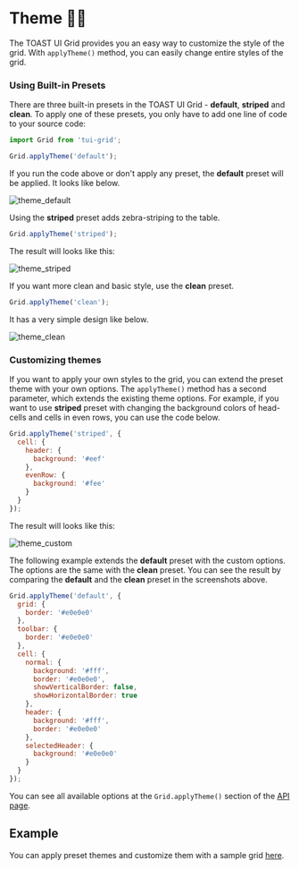 # Theme 👨‍🎨

The TOAST UI Grid provides you an easy way to customize the style of the grid. With `applyTheme()` method, you can easily change entire styles of the grid. 

### Using Built-in Presets

There are three built-in presets in the TOAST UI Grid - **default**, **striped** and **clean**. To apply one of these presets, you only have to add one line of code to your source code:

```js
import Grid from 'tui-grid';

Grid.applyTheme('default');
```

If you run the code above or don't apply any preset, the **default** preset will be applied. It looks like below.

![theme_default](https://user-images.githubusercontent.com/35371660/59335524-b3c10580-8d37-11e9-9ad6-a74e1f30896e.png)

Using the **striped** preset adds zebra-striping to the table.

```js
Grid.applyTheme('striped');
```

The result will looks like this:

![theme_striped](https://user-images.githubusercontent.com/35371660/59335525-b3c10580-8d37-11e9-8d0a-4fc67c58cb6b.png)

If you want more clean and basic style, use the **clean** preset.

```js
Grid.applyTheme('clean');
```

It has a very simple design like below.

![theme_clean](https://user-images.githubusercontent.com/35371660/59335522-b3c10580-8d37-11e9-83aa-a7cd6e9bbdc6.png)

### Customizing themes

If you want to apply your own styles to the grid, you can extend the preset theme with your own options. The `applyTheme()` method has a second parameter, which extends the existing theme options. For example, if you want to use **striped** preset with changing the background colors of head-cells and cells in even rows, you can use the code below.

```js
Grid.applyTheme('striped', {
  cell: {
    header: {
      background: '#eef'
    },
    evenRow: {
      background: '#fee'
    }
  }
});
```
The result will looks like this:

![theme_custom](https://user-images.githubusercontent.com/35371660/59335763-321da780-8d38-11e9-89db-fbd0620ce9e2.png)

The following example extends the **default** preset with the custom options. The options are the same with the **clean** preset. You can see the result by comparing the **default** and the **clean** preset in the screenshots above.

```js
Grid.applyTheme('default', {
  grid: {
    border: '#e0e0e0'
  },
  toolbar: {
    border: '#e0e0e0'
  },
  cell: {
    normal: {
      background: '#fff',
      border: '#e0e0e0',
      showVerticalBorder: false,
      showHorizontalBorder: true
    },
    header: {
      background: '#fff',
      border: '#e0e0e0'
    },
    selectedHeader: {
      background: '#e0e0e0'
    }
  }
});
```

You can see all available options at the `Grid.applyTheme()` section of the [API page](http://nhn.github.io/tui.grid/latest).


## Example

You can apply preset themes and customize them with a sample grid [here](http://nhn.github.io/tui.grid/latest/tutorial-example07-themes).
